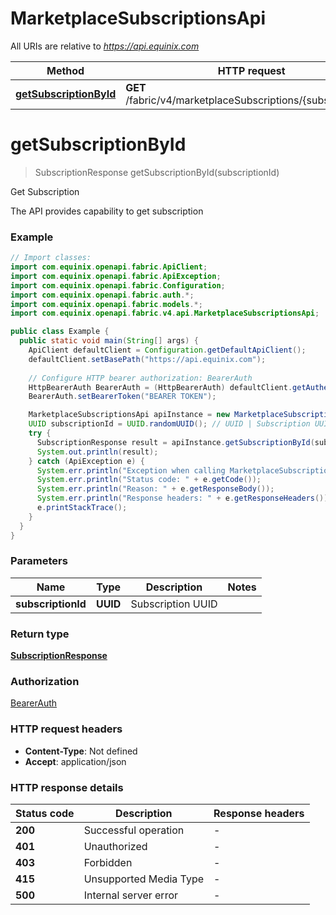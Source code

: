 # MarketplaceSubscriptionsApi

All URIs are relative to *https://api.equinix.com*

| Method | HTTP request | Description |
|------------- | ------------- | -------------|
| [**getSubscriptionById**](MarketplaceSubscriptionsApi.md#getSubscriptionById) | **GET** /fabric/v4/marketplaceSubscriptions/{subscriptionId} | Get Subscription |


<a id="getSubscriptionById"></a>
# **getSubscriptionById**
> SubscriptionResponse getSubscriptionById(subscriptionId)

Get Subscription

The API provides capability to get subscription

### Example
```java
// Import classes:
import com.equinix.openapi.fabric.ApiClient;
import com.equinix.openapi.fabric.ApiException;
import com.equinix.openapi.fabric.Configuration;
import com.equinix.openapi.fabric.auth.*;
import com.equinix.openapi.fabric.models.*;
import com.equinix.openapi.fabric.v4.api.MarketplaceSubscriptionsApi;

public class Example {
  public static void main(String[] args) {
    ApiClient defaultClient = Configuration.getDefaultApiClient();
    defaultClient.setBasePath("https://api.equinix.com");
    
    // Configure HTTP bearer authorization: BearerAuth
    HttpBearerAuth BearerAuth = (HttpBearerAuth) defaultClient.getAuthentication("BearerAuth");
    BearerAuth.setBearerToken("BEARER TOKEN");

    MarketplaceSubscriptionsApi apiInstance = new MarketplaceSubscriptionsApi(defaultClient);
    UUID subscriptionId = UUID.randomUUID(); // UUID | Subscription UUID
    try {
      SubscriptionResponse result = apiInstance.getSubscriptionById(subscriptionId);
      System.out.println(result);
    } catch (ApiException e) {
      System.err.println("Exception when calling MarketplaceSubscriptionsApi#getSubscriptionById");
      System.err.println("Status code: " + e.getCode());
      System.err.println("Reason: " + e.getResponseBody());
      System.err.println("Response headers: " + e.getResponseHeaders());
      e.printStackTrace();
    }
  }
}
```

### Parameters

| Name | Type | Description  | Notes |
|------------- | ------------- | ------------- | -------------|
| **subscriptionId** | **UUID**| Subscription UUID | |

### Return type

[**SubscriptionResponse**](SubscriptionResponse.md)

### Authorization

[BearerAuth](../README.md#BearerAuth)

### HTTP request headers

 - **Content-Type**: Not defined
 - **Accept**: application/json

### HTTP response details
| Status code | Description | Response headers |
|-------------|-------------|------------------|
| **200** | Successful operation |  -  |
| **401** | Unauthorized |  -  |
| **403** | Forbidden |  -  |
| **415** | Unsupported Media Type |  -  |
| **500** | Internal server error |  -  |

